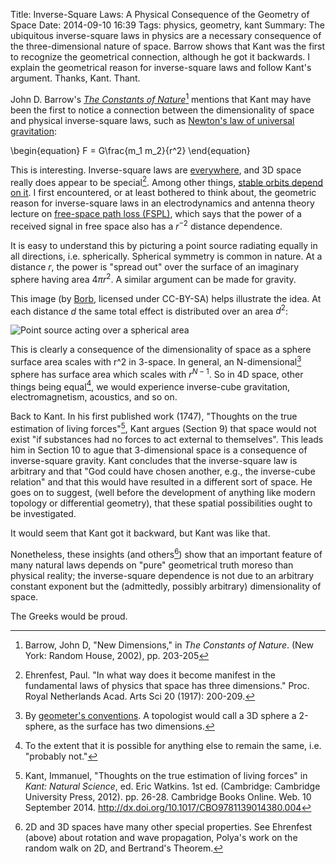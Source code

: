 Title: Inverse-Square Laws: A Physical Consequence of the Geometry of Space
Date: 2014-09-10 16:39
Tags: physics, geometry, kant
Summary: The ubiquitous inverse-square laws in physics are a necessary consequence of the three-dimensional nature of space. Barrow shows that Kant was the first to recognize the geometrical connection, although he got it backwards. I explain the geometrical reason for inverse-square laws and follow Kant's argument. Thanks, Kant. Thant.

John D. Barrow's [*The Constants of Nature*](https://www.goodreads.com/book/show/18926355-the-constants-of-nature?ac=1)[^barrow] mentions that Kant may have been the first to notice a connection between the dimensionality of space and physical inverse-square laws, such as [Newton's law of universal gravitation](http://en.wikipedia.org/wiki/Newton's_law_of_universal_gravitation):

\begin{equation}
F = G\frac{m_1 m_2}{r^2}
\end{equation}

This is interesting. Inverse-square laws are [everywhere](http://en.wikipedia.org/wiki/Inverse-square_law#Occurrences), and 3D space really does appear to be special[^ehrenfest]. Among other things, [stable orbits depend on it](http://en.wikipedia.org/wiki/Bertrand's_theorem). I first encountered, or at least bothered to think about, the geometric reason for inverse-square laws in an electrodynamics and antenna theory lecture on [free-space path loss (FSPL)](http://en.wikipedia.org/wiki/Free-space_path_loss), which says that the power of a received signal in free space also has a $r^{-2}$ distance dependence.

It is easy to understand this by picturing a point source radiating equally in all directions, i.e. spherically. Spherical symmetry is common in nature. At a distance $r$, the power is "spread out" over the surface of an imaginary sphere having area $4\pi r^2$. A similar argument can be made for gravity.

This image (by [Borb](http://en.wikipedia.org/wiki/File:Inverse_square_law.svg), licensed under CC-BY-SA) helps illustrate the idea. At each distance $d$ the same total effect is distributed over an area $d^2$:

<img style="float: center" src="/images/500px-Inverse_square_law.svg.png" alt="Point source acting over a spherical area">

This is clearly a consequence of the dimensionality of space as a sphere surface area scales with r^2 in 3-space. In general, an N-dimensional[^convention] sphere has surface area which scales with $r^{N-1}$. So in 4D space, other things being equal[^equal], we would experience inverse-cube gravitation, electromagnetism, acoustics, and so on.

Back to Kant. In his first published work (1747), "Thoughts on the true estimation of living forces"[^kant], Kant argues (Section 9) that space would not exist "if substances had no forces to act external to themselves". This leads him in Section 10 to ague that 3-dimensional space is a consequence of inverse-square gravity. Kant concludes that the inverse-square law is arbitrary and that "God could have chosen another, e.g., the inverse-cube relation" and that this would have resulted in a different sort of space. He goes on to suggest, (well before the development of anything like modern topology or differential geometry), that these spatial possibilities ought to be investigated.

It would seem that Kant got it backward, but Kant was like that.

Nonetheless, these insights (and others[^misc]) show that an important feature of many natural laws depends on "pure" geometrical truth moreso than physical reality; the inverse-square dependence is not due to an arbitrary constant exponent but the (admittedly, possibly arbitrary) dimensionality of space.

The Greeks would be proud.


[^barrow]: Barrow, John D, "New Dimensions," in *The Constants of Nature*. (New York: Random House, 2002), pp. 203-205

[^kant]: Kant, Immanuel, "Thoughts on the true estimation of living forces" in *Kant: Natural Science*, ed. Eric Watkins. 1st ed. (Cambridge: Cambridge University Press, 2012). pp. 26-28. Cambridge Books Online. Web. 10 September 2014. http://dx.doi.org/10.1017/CBO9781139014380.004

[^ehrenfest]: Ehrenfest, Paul. "In what way does it become manifest in the fundamental laws of physics that space has three dimensions." Proc. Royal Netherlands Acad. Arts Sci 20 (1917): 200-209.

[^convention]: By [geometer's conventions](http://mathworld.wolfram.com/Hypersphere.html). A topologist would call a 3D sphere a 2-sphere, as the surface has two dimensions.

[^equal]: To the extent that it is possible for anything else to remain the same, i.e. "probably not."

[^misc]: 2D and 3D spaces have many other special properties. See Ehrenfest (above) about rotation and wave propagation, Polya's work on the random walk on 2D, and Bertrand's Theorem.
